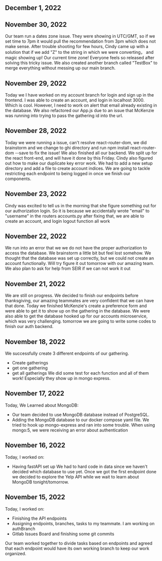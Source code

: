 ## December 1, 2022








## November 30, 2022
Our team run a dates zone issue. They were showing in UTC/GMT, so if we set time to 7pm it would pull the recommendation from 3pm which does not make sense.
After trouble shooting for few hours, Cindy came up with a solution that if we add "Z" to the string in which we were converting， and magic showing up! Our current time zone! Everyone feels so released after solving this tricky issue.
We also created another branch called "TestBox" to merge everything without messing up our main branch.

## November 29, 2022
Today we I have worked on my account branch for login and sign up in the frontend. I was able to create an account, and login in localhost 3000. Which is cool. However, I need to work on alert that email already existing in the database.
We also refactored our App.js due to an issue that McKenzie was running into trying to pass the gathering id into the url.

## November 28, 2022
Today we were running a issue, can't resolve react-router-dom, we did brainstorm and we change to ghi directory and run
npm install react-router-dom --save to fix the issue!
We also finished all our backend. We split up for the react front-end, and will have it done by this Friday.
Cindy also figured out how to make our duplicate key error work. We had to add a new setup directory and add a file to create account indices.
We are going to tackle restricting each endpoint to being logged in once we finish our components.

## November 23, 2022
Cindy was excited to tell us in the morning that she figure something out for our authorization login. So it is because we accidentally wrote "email" to "username" in the routers accounts.py
after fixing that, we are able to create an account, and login logout function all work

## November 22, 2022
We run into an error that we we do not have the proper authorization to access the database. We brainstorm a little bit but feel lost somehow. We thought that the database was set up correctly, but we could not create an account functionally. Will try figure it out tomorrow with our amazing team. We also plan to ask for help from SEIR if we can not work it out

## November  21, 2022
We are still on progress. We decided to finish our endpoints before thanksgiving, our amazing teammates are very confident that we can have that done. Today we finished McKenzie's create a preference form and were able to get it to show up on the gathering in the database. We were also able to get the database hooked up for our accounts microservice, which was very challenging.
tomorrow we are going to write some codes to finish our auth backend.

## November 18, 2022
We successfully create 3 different endpoints of our gathering.
- Create gatherings
- get one gathering
- get all gatherings
We did some test for each function and all of them work! Especially they show up in mongo express.

## November 17, 2022

Today, We Learned about MongoDB:
- Our team decided to use MongoDB database instead of PostgreSQL.
- Adding the MongoDB database to our docker compose yaml file. We tried to hook up mongo-express and ran into some trouble. When using mongo:5, we were receiving an error about authentication

## November 16, 2022

Today, I worked on:
- Having fastAPI set up
We had to hard code in data since we haven't decided which database to use yet. Once we got the first endpoint done we decided to explore the Yelp API while we wait to learn about MongoDB tonight/tomorrow.

## November 15, 2022

Today, I worked on:
- Finishing the API endpoints
- Assigning endpoints, branches, tasks to my teammate. I am working on authBranch
- Gitlab Issues Board and finishing some git commits

Our team worked together to divide tasks based on endpoints and agreed that each endpoint would have its own working branch to keep our work organized.
